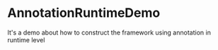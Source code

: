 # AnnotationRuntimeDemo
It's a demo about how to construct the framework using annotation in runtime level
